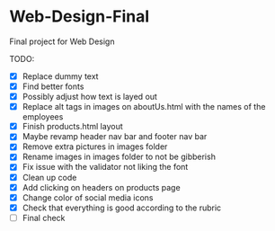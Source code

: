 # Web-Design-Final
Final project for Web Design


TODO:
- [X] Replace dummy text
- [X] Find better fonts
- [X] Possibly adjust how text is layed out
- [X] Replace alt tags in images on aboutUs.html with the names of the employees
- [X] Finish products.html layout
- [X] Maybe revamp header nav bar and footer nav bar
- [X] Remove extra pictures in images folder
- [X] Rename images in images folder to not be gibberish
- [X] Fix issue with the validator not liking the font
- [X] Clean up code
- [X] Add clicking on headers on products page
- [X] Change color of social media icons
- [X] Check that everything is good according to the rubric
- [ ] Final check
